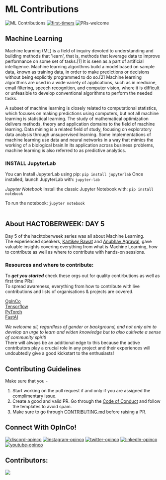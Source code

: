 # ML Contributions

![ML Contributions]()
[![first-timers](https://img.shields.io/badge/first--timers-friendly-blue.svg?style=flat-square)](https://www.firsttimersonly.com/)
![PRs-welcome](https://img.shields.io/badge/PRs---welcome-green.svg?style=flat-square)

## **Machine Learning**
Machine learning (ML) is a field of inquiry devoted to understanding and building methods that 'learn', that is, methods that leverage data to improve performance on some set of tasks.[1] It is seen as a part of artificial intelligence. Machine learning algorithms build a model based on sample data, known as training data, in order to make predictions or decisions without being explicitly programmed to do so.[2] Machine learning algorithms are used in a wide variety of applications, such as in medicine, email filtering, speech recognition, and computer vision, where it is difficult or unfeasible to develop conventional algorithms to perform the needed tasks.

A subset of machine learning is closely related to computational statistics, which focuses on making predictions using computers, but not all machine learning is statistical learning. The study of mathematical optimization delivers methods, theory and application domains to the field of machine learning. Data mining is a related field of study, focusing on exploratory data analysis through unsupervised learning. Some implementations of machine learning use data and neural networks in a way that mimics the working of a biological brain.In its application across business problems, machine learning is also referred to as predictive analytics.

### **INSTALL JupyterLab**
You can Install JupyterLab using pip:
`pip install jupyterlab`
Once installed, launch JupyterLab with:
`jupyter-lab`

*Jupyter Notebook*
Install the classic Jupyter Notebook with:
`pip install notebook`

To run the notebook:
`jupyter notebook`
<br/>
<br/>

## **About HACTOBERWEEK: DAY 5**
Day 5 of the hacktoberweek series was all about Machine Learning.<br>
The experienced speakers, [Kartikey Rawat](https://www.linkedin.com/in/carrycooldude/) and [Anubhav Agrawal](https://www.linkedin.com/in/anubhav-agrawal-547a3419b/), gave valuable insights covering everything from what is Machine Learning, how to contribute as well as where to contribute with hands-on sessions.


### **Resources and where to contribute:**
To ***get you started*** check these orgs out  for quality contirbutions as well as first time PRs!<br>
To spread awareness, everything from how to contribute with live contributions and lists of organisations & projects are covered.

[OpInCo](https://github.com/OpInCo-Community) <br>
[Tensorflow](https://github.com/tensorflow) <br>
[PyTorch](https://github.com/pytorch) <br>
[FastAI](https://github.com/fastai)



*We welcome all, regardless of gender or background, and not only aim to develop an urge to learn and widen knowledge but to also cultivate a sense of community spirit!*
<br>There will always be an additional edge to this because the active contributors play a crucial role in any project and their experiences will undoubtedly give a good kickstart to the enthusiasts!




## **Contributing Guidelines**

Make sure that you -

1. Start working on the pull request if and only if you are assigned the complimentary issue.
2. Create a good and valid PR. Go through the [Code of Conduct](https://github.com/OpInCo-Community/HacktoberWeek/blob/main/CODE_OF_CONDUCT.md) and follow the templates to avoid spam.
3. Make sure to go through [CONTRIBUTING.md](https://github.com/OpInCo-Community/HacktoberWeek/blob/main/Technical-Documentaion/CONTRIBUTING.md) before raising a PR.


## **Connect With OpInCo!**
[![discord-opinco](https://img.shields.io/badge/-Discord-black?style=flat-square&logo=Discord)](https://discord.gg/uG3KwXkgfG)
[![instagram-opinco](https://img.shields.io/badge/-Instagram-black?style=flat-square&logo=Instagram)](https://www.instagram.com/opincocommunity/)
[![twitter-opinco](https://img.shields.io/badge/-Twitter-black?style=flat-square&logo=Twitter)](https://twitter.com/opincocommunity)
[![linkedIn-opinco](https://img.shields.io/badge/-LinkedIn-black?style=flat-square&logo=LinkedIn)](https://www.linkedin.com/company/opincocommunity/)
[![youtube-opinco](https://img.shields.io/badge/-YouTube-black?style=flat-square&logo=YouTube)](https://www.youtube.com/c/OpInCoCommunity)


## Contributors:
<a href = "https://github.com/OpInCo-Community/HacktoberWeek/graphs/contributors">
  <img src = "https://contrib.rocks/image?repo=OpInCo-Community/HacktoberWeek"/>
</a>
